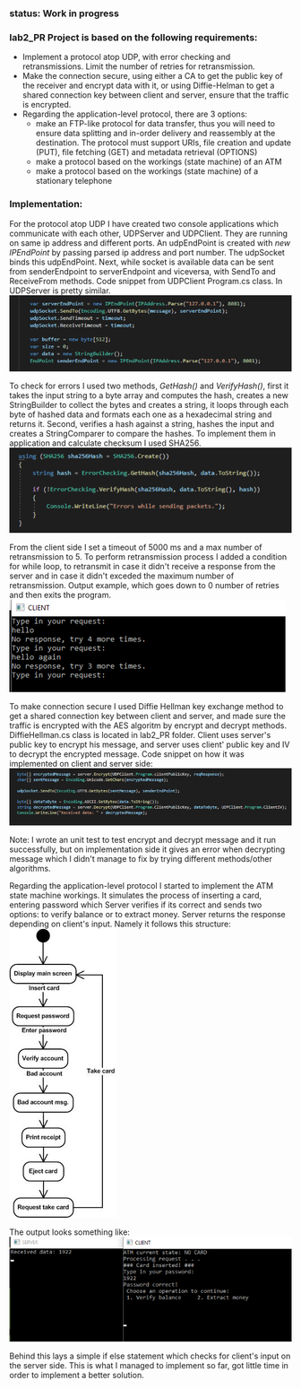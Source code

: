 ### status: Work in progress

### lab2_PR Project is based on the following requirements:

* Implement a protocol atop UDP, with error checking and retransmissions. Limit the number of retries for retransmission.
* Make the connection secure, using either a CA to get the public key of the receiver and encrypt data with it, or using Diffie-Helman to get a shared connection key between client and server, ensure that the traffic is encrypted.
* Regarding the application-level protocol, there are 3 options:
  - make an FTP-like protocol for data transfer, thus you will need to ensure data splitting and in-order delivery and reassembly at the destination. The protocol must support URIs, file creation and update (PUT), file fetching (GET) and metadata retrieval (OPTIONS)
  - make a protocol based on the workings (state machine) of an ATM
  - make a protocol based on the workings (state machine) of a stationary telephone

### Implementation:
  
  For the protocol atop UDP I have created two console applications which communicate with each other, UDPServer and UDPClient. They are running on same ip address and different ports. An udpEndPoint is created with _new IPEndPoint_ by passing parsed ip address and port number. The udpSocket binds this udpEndPoint. Next, while socket is available data can be sent from senderEndpoint to serverEndpoint and viceversa, with SendTo and ReceiveFrom methods.
  Code snippet from UDPClient Program.cs class. In UDPServer is pretty similar.
  ![](images/screen_pr_1.png)
  
  To check for errors I used two methods, _GetHash()_ and _VerifyHash()_, first it takes the input string to a byte array and computes the hash, creates a new StringBuilder to collect the bytes and creates a string, it loops through each byte of hashed data and formats each one as a hexadecimal string and returns it. Second, verifies a hash against a string, hashes the input and creates a StringComparer to compare the hashes. To implement them in application and calculate checksum I used SHA256.
  ![](images/screen_pr_2.png)
  
  From the client side I set a timeout of 5000 ms and a max number of retransmission to 5. To perform retransmission process I added a condition for while loop, to retransmit in case it didn't receive a response from the server and in case it didn't exceded the maximum number of retransmission.
  Output example, which goes down to 0 number of retries and then exits the program.
  ![](images/screen_pr_3.png)
  
  To make connection secure I used Diffie Hellman key exchange method to get a shared connection key between client and server, and made sure the traffic is encrypted with the AES algoritm by encrypt and decrypt methods. DiffieHellman.cs class is located in lab2_PR folder. Client uses server's public key to encrypt his message, and server uses client' public key and IV to decrypt the encrypted message. Code snippet on how it was implemented on client and server side:
  ![](images/screen_pr_4.png)
  
  Note: I wrote an unit test to test encrypt and decrypt message and it run successfully, but on implementation side it gives an error when decrypting message which I didn't manage to fix by trying different methods/other algorithms.
  
  Regarding the application-level protocol I started to implement the ATM state machine workings. It simulates the process of inserting a card, entering password which Server verifies if its correct and sends two options: to verify balance or to extract money. Server returns the response depending on client's input. Namely it follows this structure:
  ![](images/screen_pr_5.png)
  
  The output looks something like:
  ![](images/screen_pr_6.png)
  
  Behind this lays a simple if else statement which checks for client's input on the server side. This is what I managed to implement so far, got little time in order to implement a better solution.

